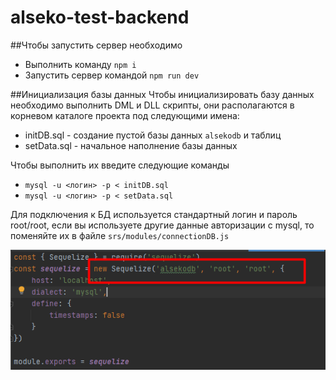 # alseko-test-backend
 
##Чтобы запустить сервер необходимо

* Выполнить команду ```npm i```
* Запустить сервер командой ```npm run dev```

##Инициализация базы данных
Чтобы инициализировать базу данных необходимо выполнить DML и DLL скрипты, они располагаются в корневом каталоге проекта под следующими имена: 

- initDB.sql - создание пустой базы данных ```alsekodb``` и таблиц
- setData.sql - начальное наполнение базы данных

Чтобы выполнить их введите следующие команды

* ```mysql -u <логин> -p < initDB.sql```
* ```mysql -u <логин> -p < setData.sql```

Для подключения к БД используется стандартный логин и пароль root/root, если вы используете другие данные авторизации с mysql, то поменяйте их в файле ```srs/modules/connectionDB.js``` 

![img.png](src/static/img.png)
